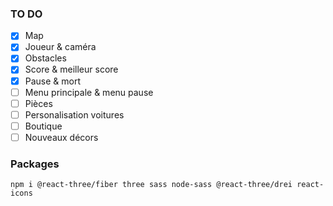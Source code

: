 ### TO DO

- [x] Map
- [x] Joueur & caméra
- [x] Obstacles
- [x] Score & meilleur score
- [x] Pause & mort
- [ ] Menu principale & menu pause
- [ ] Pièces
- [ ] Personalisation voitures
- [ ] Boutique
- [ ] Nouveaux décors

### Packages
```
npm i @react-three/fiber three sass node-sass @react-three/drei react-icons
```